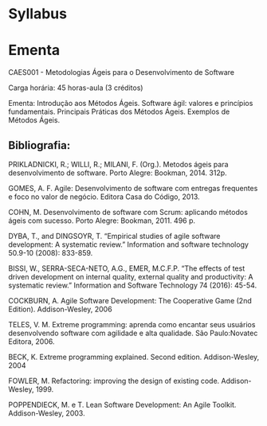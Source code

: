 # Syllabus

# Ementa

CAES001 - Metodologias Ágeis para o Desenvolvimento de Software

Carga horária: 45 horas-aula (3 créditos)

Ementa: Introdução aos Métodos Ágeis. Software ágil: valores e princípios fundamentais. Principais Práticas dos Métodos Ágeis. Exemplos de Métodos Ágeis.

## Bibliografia:

PRIKLADNICKI, R.; WILLI, R.; MILANI, F. (Org.). Metodos ágeis para desenvolvimento de software. Porto Alegre: Bookman, 2014. 312p.

GOMES, A. F. Agile: Desenvolvimento de software com entregas frequentes e foco no valor de negócio. Editora Casa do Código, 2013.

COHN, M. Desenvolvimento de software com Scrum: aplicando métodos ágeis com sucesso. Porto Alegre: Bookman, 2011. 496 p.

DYBA, T., and DINGSOYR, T. “Empirical studies of agile software development: A systematic review.” Information and software technology 50.9-10 (2008): 833-859.

BISSI, W., SERRA-SECA-NETO, A.G., EMER, M.C.F.P. “The effects of test driven development on internal quality, external quality and productivity: A systematic review.” Information and Software Technology 74 (2016): 45-54.

COCKBURN, A. Agile Software Development: The Cooperative Game (2nd Edition). Addison-Wesley, 2006

TELES, V. M. Extreme programming: aprenda como encantar seus usuários desenvolvendo software com agilidade e alta qualidade. São Paulo:Novatec Editora, 2006.

BECK, K. Extreme programming explained. Second edition. Addison-Wesley, 2004

FOWLER, M. Refactoring: improving the design of existing code. Addison-Wesley, 1999.

POPPENDIECK, M. e T. Lean Software Development: An Agile Toolkit. Addison-Wesley, 2003.
